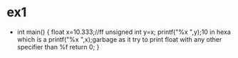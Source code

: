# ex1
  - int main()
    {
      float x=10.333;//ff
      unsigned int y=x;
      printf("%x ",y);10 in hexa which is a 
      printf("%x ",x);garbage as it try to print float with any other specifier than %f 
      return 0;
    }  
